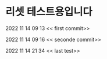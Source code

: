 # 리셋 테스트용입니다

2022 11 14 09 13 << first commit>>

2022 11 14 09 16 << seconde commit>>

2022 11 14 21 34 << last test>>